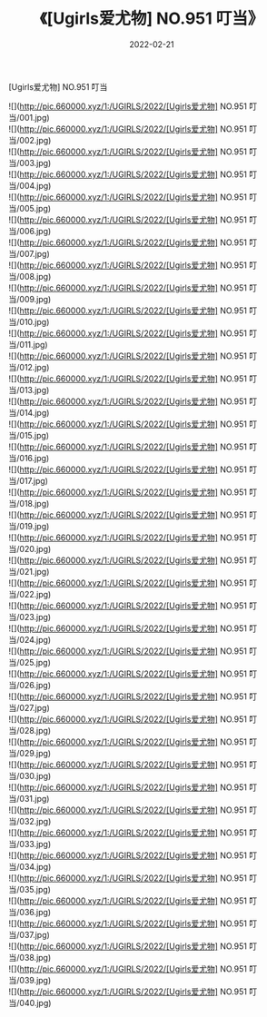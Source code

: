 ﻿---
layout: post
title:  《[Ugirls爱尤物] NO.951 叮当》
date:   2022-02-21
img: http://pic.660000.xyz/1:/UGIRLS/2022/[Ugirls爱尤物] NO.951 叮当/000.jpg
categories: [美女, 清纯, 唯美]
---

[Ugirls爱尤物] NO.951 叮当

 ![](http://pic.660000.xyz/1:/UGIRLS/2022/[Ugirls爱尤物] NO.951 叮当/001.jpg) <br>![](http://pic.660000.xyz/1:/UGIRLS/2022/[Ugirls爱尤物] NO.951 叮当/002.jpg) <br>![](http://pic.660000.xyz/1:/UGIRLS/2022/[Ugirls爱尤物] NO.951 叮当/003.jpg) <br>![](http://pic.660000.xyz/1:/UGIRLS/2022/[Ugirls爱尤物] NO.951 叮当/004.jpg) <br>![](http://pic.660000.xyz/1:/UGIRLS/2022/[Ugirls爱尤物] NO.951 叮当/005.jpg) <br>![](http://pic.660000.xyz/1:/UGIRLS/2022/[Ugirls爱尤物] NO.951 叮当/006.jpg) <br>![](http://pic.660000.xyz/1:/UGIRLS/2022/[Ugirls爱尤物] NO.951 叮当/007.jpg) <br>![](http://pic.660000.xyz/1:/UGIRLS/2022/[Ugirls爱尤物] NO.951 叮当/008.jpg) <br>![](http://pic.660000.xyz/1:/UGIRLS/2022/[Ugirls爱尤物] NO.951 叮当/009.jpg) <br>![](http://pic.660000.xyz/1:/UGIRLS/2022/[Ugirls爱尤物] NO.951 叮当/010.jpg) <br>![](http://pic.660000.xyz/1:/UGIRLS/2022/[Ugirls爱尤物] NO.951 叮当/011.jpg) <br>![](http://pic.660000.xyz/1:/UGIRLS/2022/[Ugirls爱尤物] NO.951 叮当/012.jpg) <br>![](http://pic.660000.xyz/1:/UGIRLS/2022/[Ugirls爱尤物] NO.951 叮当/013.jpg) <br>![](http://pic.660000.xyz/1:/UGIRLS/2022/[Ugirls爱尤物] NO.951 叮当/014.jpg) <br>![](http://pic.660000.xyz/1:/UGIRLS/2022/[Ugirls爱尤物] NO.951 叮当/015.jpg) <br>![](http://pic.660000.xyz/1:/UGIRLS/2022/[Ugirls爱尤物] NO.951 叮当/016.jpg) <br>![](http://pic.660000.xyz/1:/UGIRLS/2022/[Ugirls爱尤物] NO.951 叮当/017.jpg) <br>![](http://pic.660000.xyz/1:/UGIRLS/2022/[Ugirls爱尤物] NO.951 叮当/018.jpg) <br>![](http://pic.660000.xyz/1:/UGIRLS/2022/[Ugirls爱尤物] NO.951 叮当/019.jpg) <br>![](http://pic.660000.xyz/1:/UGIRLS/2022/[Ugirls爱尤物] NO.951 叮当/020.jpg) <br>![](http://pic.660000.xyz/1:/UGIRLS/2022/[Ugirls爱尤物] NO.951 叮当/021.jpg) <br>![](http://pic.660000.xyz/1:/UGIRLS/2022/[Ugirls爱尤物] NO.951 叮当/022.jpg) <br>![](http://pic.660000.xyz/1:/UGIRLS/2022/[Ugirls爱尤物] NO.951 叮当/023.jpg) <br>![](http://pic.660000.xyz/1:/UGIRLS/2022/[Ugirls爱尤物] NO.951 叮当/024.jpg) <br>![](http://pic.660000.xyz/1:/UGIRLS/2022/[Ugirls爱尤物] NO.951 叮当/025.jpg) <br>![](http://pic.660000.xyz/1:/UGIRLS/2022/[Ugirls爱尤物] NO.951 叮当/026.jpg) <br>![](http://pic.660000.xyz/1:/UGIRLS/2022/[Ugirls爱尤物] NO.951 叮当/027.jpg) <br>![](http://pic.660000.xyz/1:/UGIRLS/2022/[Ugirls爱尤物] NO.951 叮当/028.jpg) <br>![](http://pic.660000.xyz/1:/UGIRLS/2022/[Ugirls爱尤物] NO.951 叮当/029.jpg) <br>![](http://pic.660000.xyz/1:/UGIRLS/2022/[Ugirls爱尤物] NO.951 叮当/030.jpg) <br>![](http://pic.660000.xyz/1:/UGIRLS/2022/[Ugirls爱尤物] NO.951 叮当/031.jpg) <br>![](http://pic.660000.xyz/1:/UGIRLS/2022/[Ugirls爱尤物] NO.951 叮当/032.jpg) <br>![](http://pic.660000.xyz/1:/UGIRLS/2022/[Ugirls爱尤物] NO.951 叮当/033.jpg) <br>![](http://pic.660000.xyz/1:/UGIRLS/2022/[Ugirls爱尤物] NO.951 叮当/034.jpg) <br>![](http://pic.660000.xyz/1:/UGIRLS/2022/[Ugirls爱尤物] NO.951 叮当/035.jpg) <br>![](http://pic.660000.xyz/1:/UGIRLS/2022/[Ugirls爱尤物] NO.951 叮当/036.jpg) <br>![](http://pic.660000.xyz/1:/UGIRLS/2022/[Ugirls爱尤物] NO.951 叮当/037.jpg) <br>![](http://pic.660000.xyz/1:/UGIRLS/2022/[Ugirls爱尤物] NO.951 叮当/038.jpg) <br>![](http://pic.660000.xyz/1:/UGIRLS/2022/[Ugirls爱尤物] NO.951 叮当/039.jpg) <br>![](http://pic.660000.xyz/1:/UGIRLS/2022/[Ugirls爱尤物] NO.951 叮当/040.jpg) <br>